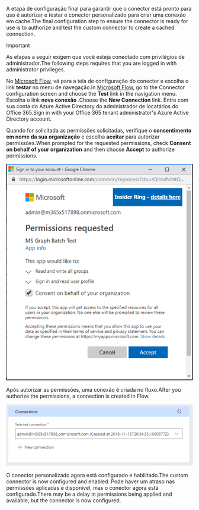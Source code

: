 <!-- markdownlint-disable MD002 MD041 -->

<span data-ttu-id="546e9-101">A etapa de configuração final para garantir que o conector está pronto para uso é autorizar e testar o conector personalizado para criar uma conexão em cache.</span><span class="sxs-lookup"><span data-stu-id="546e9-101">The final configuration step to ensure the connector is ready for use is to authorize and test the custom connector to create a cached connection.</span></span>

> [!IMPORTANT]
> <span data-ttu-id="546e9-102">As etapas a seguir exigem que você esteja conectado com privilégios de administrador.</span><span class="sxs-lookup"><span data-stu-id="546e9-102">The following steps requires that you are logged in with administrator privileges.</span></span>

<span data-ttu-id="546e9-103">No [Microsoft Flow](https://flow.microsoft.com), vá para a tela de configuração do conector e escolha o link **testar** no menu de navegação.</span><span class="sxs-lookup"><span data-stu-id="546e9-103">In [Microsoft Flow](https://flow.microsoft.com), go to the Connector configuration screen and choose the **Test** link in the navigation menu.</span></span> <span data-ttu-id="546e9-104">Escolha o link **nova conexão** .</span><span class="sxs-lookup"><span data-stu-id="546e9-104">Choose the **New Connection** link.</span></span> <span data-ttu-id="546e9-105">Entre com sua conta do Azure Active Directory do administrador de locatários do Office 365.</span><span class="sxs-lookup"><span data-stu-id="546e9-105">Sign in with your Office 365 tenant administrator's Azure Active Directory account.</span></span>

<span data-ttu-id="546e9-106">Quando for solicitada as permissões solicitadas, verifique o **consentimento em nome da sua organização** e escolha **aceitar** para autorizar permissões.</span><span class="sxs-lookup"><span data-stu-id="546e9-106">When prompted for the requested permissions, check **Consent on behalf of your organization** and then choose **Accept** to authorize permissions.</span></span>

![Uma captura de tela do prompt de permissões](./images/flow-conn8.png)

<span data-ttu-id="546e9-108">Após autorizar as permissões, uma conexão é criada no fluxo.</span><span class="sxs-lookup"><span data-stu-id="546e9-108">After you authorize the permissions, a connection is created in Flow.</span></span>

![Uma captura de tela da conexão criada no Microsoft Flow](./images/flow-conn9.png)

<span data-ttu-id="546e9-110">O conector personalizado agora está configurado e habilitado.</span><span class="sxs-lookup"><span data-stu-id="546e9-110">The custom connector is now configured and enabled.</span></span> <span data-ttu-id="546e9-111">Pode haver um atraso nas permissões aplicadas e disponível, mas o conector agora está configurado.</span><span class="sxs-lookup"><span data-stu-id="546e9-111">There may be a delay in permissions being applied and available, but the connector is now configured.</span></span>